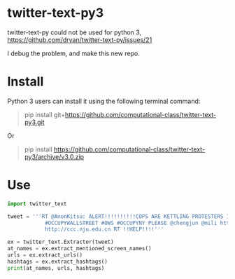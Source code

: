 # twitter-text-py3

twitter-text-py could not be used for python 3, https://github.com/dryan/twitter-text-py/issues/21

I debug the problem, and make this new repo. 

# Install

Python 3 users can install it using the following terminal command:

> pip install git+https://github.com/computational-class/twitter-text-py3.git

Or

> pip install https://github.com/computational-class/twitter-text-py3/archive/v3.0.zip


# Use

```python
import twitter_text

tweet = '''RT @AnonKitsu: ALERT!!!!!!!!!!COPS ARE KETTLING PROTESTERS IN PARK W HELICOPTERS AND PADDYWAGONS!!!! 
            #OCCUPYWALLSTREET #OWS #OCCUPYNY PLEASE @chengjun @mili http://computational-communication.com 
            http://ccc.nju.edu.cn RT !!HELP!!!!'''

ex = twitter_text.Extractor(tweet)
at_names = ex.extract_mentioned_screen_names()
urls = ex.extract_urls()
hashtags = ex.extract_hashtags()
print(at_names, urls, hashtags)

```
